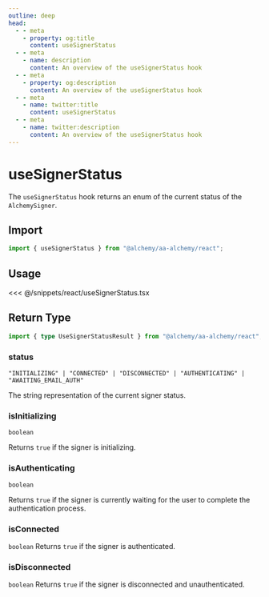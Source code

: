 ```yaml
---
outline: deep
head:
  - - meta
    - property: og:title
      content: useSignerStatus
  - - meta
    - name: description
      content: An overview of the useSignerStatus hook
  - - meta
    - property: og:description
      content: An overview of the useSignerStatus hook
  - - meta
    - name: twitter:title
      content: useSignerStatus
  - - meta
    - name: twitter:description
      content: An overview of the useSignerStatus hook
---
```


# useSignerStatus

The `useSignerStatus` hook returns an enum of the current status of the `AlchemySigner`.

## Import

```ts
import { useSignerStatus } from "@alchemy/aa-alchemy/react";
```

## Usage

<<< @/snippets/react/useSignerStatus.tsx

## Return Type

```ts
import { type UseSignerStatusResult } from "@alchemy/aa-alchemy/react";
```

### status

`"INITIALIZING" | "CONNECTED" | "DISCONNECTED" | "AUTHENTICATING" | "AWAITING_EMAIL_AUTH"`

The string representation of the current signer status.

### isInitializing

`boolean`

Returns `true` if the signer is initializing.

### isAuthenticating

`boolean`

Returns `true` if the signer is currently waiting for the user to complete the authentication process.

### isConnected

`boolean`
Returns `true` if the signer is authenticated.

### isDisconnected

`boolean`
Returns `true` if the signer is disconnected and unauthenticated.
